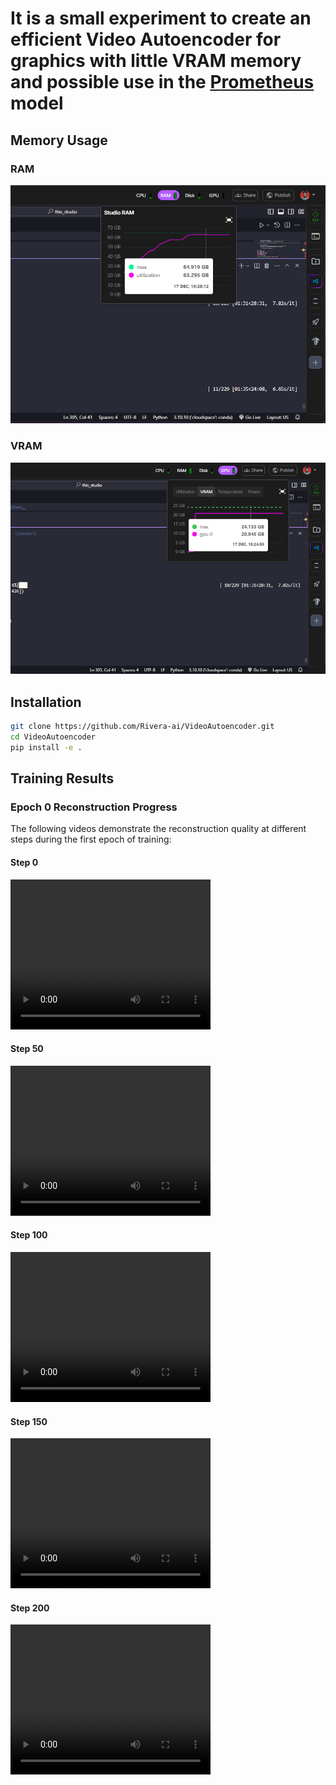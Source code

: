 # It is a small experiment to create an efficient Video Autoencoder for graphics with little VRAM memory and possible use in the [Prometheus](https://github.com/Rivera-ai/Prometheus) model

## Memory Usage

### RAM
![](Image/RAM.png)

### VRAM
![](Image/VRAM.png)

## Installation

```bash
git clone https://github.com/Rivera-ai/VideoAutoencoder.git
cd VideoAutoencoder
pip install -e .
```

## Training Results

### Epoch 0 Reconstruction Progress

The following videos demonstrate the reconstruction quality at different steps during the first epoch of training:

#### Step 0
<video width="320" height="240" controls>
  <source src="videos/step0_epoch_0.mp4" type="video/mp4">
Your browser does not support the video tag.
</video>

#### Step 50
<video width="320" height="240" controls>
  <source src="videos/step50_epoch_0.mp4" type="video/mp4">
Your browser does not support the video tag.
</video>

#### Step 100
<video width="320" height="240" controls>
  <source src="videos/step100_epoch_0.mp4" type="video/mp4">
Your browser does not support the video tag.
</video>

#### Step 150
<video width="320" height="240" controls>
  <source src="videos/step150_epoch_0.mp4" type="video/mp4">
Your browser does not support the video tag.
</video>

#### Step 200
<video width="320" height="240" controls>
  <source src="videos/step200_epoch_0.mp4" type="video/mp4">
Your browser does not support the video tag.
</video>